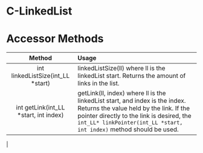 # C-LinkedList

# Accessor Methods
|Method|Usage|
|:-:|:-|
|int linkedListSize(int_LL *start)|linkedListSize(ll) where ll is the linkedList start. Returns the amount of links in the list.
|int getLink(int_LL *start, int index)|getLink(ll, index) where ll is the linkedList start, and index is the index. Returns the value held by the link. If the pointer directly to the link is desired, the `int_LL* linkPointer(int_LL *start, int index)` method should be used.
|
